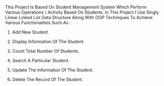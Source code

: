 This Project Is Based On Student Management System Which Perform Various Operations / Activity Based On Students. In This Project I Use Singly Linear Linked List Data Structure Along With OOP Techniques To Achieve Various Functionalities Such As : 

1) Add New Student.

2) Display Information Of The Student.

3) Count Total Number Of Students.

4) Search A Particular Student.

5) Update The Information Of The Student.

6) Delete The Record Of The Student.
